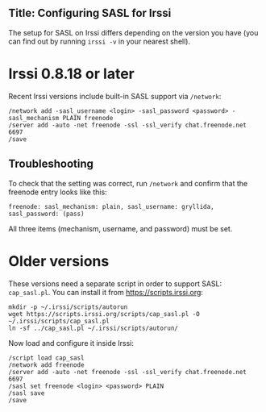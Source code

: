 Title: Configuring SASL for Irssi
---
The setup for SASL on Irssi differs depending on the version you have (you can
find out by running `irssi -v` in your nearest shell).


# Irssi 0.8.18 or later

Recent Irssi versions include built-in SASL support via `/network`:

    /network add -sasl_username <login> -sasl_password <password> -sasl_mechanism PLAIN freenode
    /server add -auto -net freenode -ssl -ssl_verify chat.freenode.net 6697
    /save

## Troubleshooting

To check that the setting was correct, run `/network` and confirm that the freenode entry looks like this:

    freenode: sasl_mechanism: plain, sasl_username: gryllida, sasl_password: (pass)

All three items (mechanism, username, and password) must be set.

# Older versions

These versions need a separate script in order to support SASL: `cap_sasl.pl`.
You can install it from <https://scripts.irssi.org>:

    mkdir -p ~/.irssi/scripts/autorun
    wget https://scripts.irssi.org/scripts/cap_sasl.pl -O ~/.irssi/scripts/cap_sasl.pl
    ln -sf ../cap_sasl.pl ~/.irssi/scripts/autorun/

Now load and configure it inside Irssi:

    /script load cap_sasl
    /network add freenode
    /server add -auto -net freenode -ssl -ssl_verify chat.freenode.net 6697
    /sasl set freenode <login> <password> PLAIN
    /sasl save
    /save
